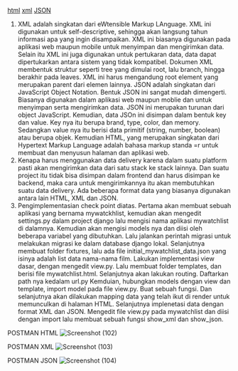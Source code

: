 [html](https://tugas2-pbp-diyah.herokuapp.com/mywatchlist/html/)
[xml](https://tugas2-pbp-diyah.herokuapp.com/mywatchlist/xml/)
[JSON](https://tugas2-pbp-diyah.herokuapp.com/mywatchlist/json/)

1. XML adalah singkatan dari eWtensible Markup LAnguage. XML ini digunakan untuk self-descriptive, sehingga akan langsung tahun informasi apa yang ingin disampaikan. XML ini biasanya digunakan pada aplikasi web maupun mobile untuk menyimpan dan mengirimkan data. 
   Selain itu XML ini juga digunakan untuk pertukaran data, data dapat dipertukarkan antara sistem yang tidak kompatibel. Dokumen XML membentuk struktur seperti tree yang dimulai root, lalu branch, hingga berakhir pada leaves. XML ini harus mengandung root element yang merupakan parent dari elemen lainnya. 
   JSON adalah singkatan dari JavaScript Object Notation. Bentuk JSON ini sangat mudah dimengerti. Biasanya digunakan dalam aplikasi web maupun moblie dan untuk menyimpan serta mengirimkan data. JSON ini merupakan turunan dari object JavaScript. Kemudian, data JSOn ini disimpan dalam bentuk key dan value. Key nya itu berupa brand, type, color, dan memory.
   Sedangkan value nya itu berisi data primitif (string, number, boolean) atau berupa objek. Kemudian HTML, yang merupakan singkatan dari Hypertext Markup Language adalah bahasa markup standa =r untuk membuat dan menyusun halaman dan aplikasi web.
2. Kenapa  harus menggunakan data delivery karena dalam suatu platform pasti akan mengirimkan data dari satu stack ke stack lainnya. Dan suatu project itu tidak bisa disimpan dalam frontend dan harus disimpan ke backend, maka cara untuk mengirimkannya itu akan membutuhkan suatu data delivery. Ada beberapa format data yang biasanya digunakan antara lain HTML, XML dan JSON.
3. Pengimplementasian check point diatas. Pertama akan membuat sebuah aplikasi yang bernama mywatckhlist, kemudian akan mengedit settings.py dalam project django lalu mengisi nama aplikasi mywatchlist di dalamnya.
   Kemudian akan mengisi models nya dan diisi oleh beberapa variabel yang dibutuhkan. Lalu jalankan perintah migrasi untuk melakukan migrasi ke dalam database django lokal.
   Selanjutnya membuat folder fixtures, lalu ada file initial_mywatchlist_data.json yang isinya adalah list data nama-nama film.
   Lakukan implementasi view dasar, dengan mengedit view.py. Lalu membuat folder templates, dan berisi file mywatchlist.html. Selanjutnya akan lakukan routing. Daftarkan path nya kedalam url.py
   Kemduian, hubungkan models dengan view dan template, import model pada file view.py. Buat sebuah fungsi. Dan selanjutnya akan dilakukan mapping data yang telah ikut di render untuk memunculkan di halaman HTML.
   Selanjutnya implenetasi data dengan format XML dan JSON. Mengedit file view.py pada mywatchlist dan diisi dengan import lalu membuat sebuah fungsi show_xml dan show_json. 
   
POSTMAN HTML
![Screenshot (102)](https://user-images.githubusercontent.com/103547887/191656874-86fb48f0-556a-4a30-b22f-016f9102d309.png)

POSTMAN XML
![Screenshot (103)](https://user-images.githubusercontent.com/103547887/191656909-288f49ac-dda2-4db9-9f7d-5924f6884421.png)

POSTMAN JSON
![Screenshot (104)](https://user-images.githubusercontent.com/103547887/191656933-343a1885-f232-4cd4-8fca-a7308d614c0e.png)
